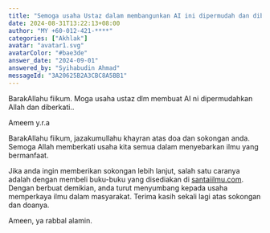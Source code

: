```yaml
---
title: "Semoga usaha Ustaz dalam membangunkan AI ini dipermudah dan diberkati oleh Allah SWT."
date: 2024-08-31T13:22:13+08:00
author: "MY +60-012-421-****"
categories: ["Akhlak"]
avatar: "avatar1.svg"
avatarColor: "#bae3de"
answer_date: "2024-09-01"
answered_by: "Syihabudin Ahmad"
messageId: "3A20625B2A3CBC8A5BB1"
---
```


BarakAllahu fiikum. Moga usaha ustaz dlm membuat AI ni dipermudahkan Allah dan diberkati..

Ameem y.r.a

<!--more-->

BarakAllahu fiikum, jazakumullahu khayran atas doa dan sokongan anda. Semoga Allah memberkati usaha kita semua dalam menyebarkan ilmu yang bermanfaat.

Jika anda ingin memberikan sokongan lebih lanjut, salah satu caranya adalah dengan membeli buku-buku yang disediakan di [santaiilmu.com](https://santaiilmu.com). Dengan berbuat demikian, anda turut menyumbang kepada usaha memperkaya ilmu dalam masyarakat. Terima kasih sekali lagi atas sokongan dan doanya.

Ameen, ya rabbal alamin.
